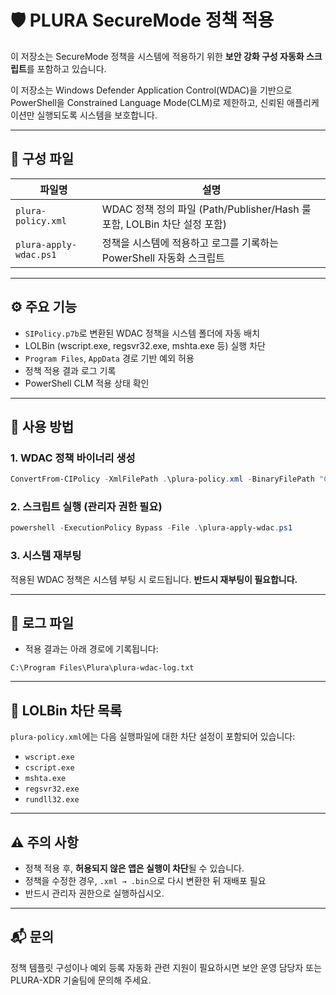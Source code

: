 # 🛡️ PLURA SecureMode 정책 적용

이 저장소는 SecureMode 정책을 시스템에 적용하기 위한 **보안 강화 구성 자동화 스크립트**를 포함하고 있습니다.

이 저장소는 Windows Defender Application Control(WDAC)을 기반으로 PowerShell을 Constrained Language Mode(CLM)로 제한하고, 신뢰된 애플리케이션만 실행되도록 시스템을 보호합니다.

---

## 📁 구성 파일

| 파일명 | 설명 |
|--------|------|
| `plura-policy.xml` | WDAC 정책 정의 파일 (Path/Publisher/Hash 룰 포함, LOLBin 차단 설정 포함) |
| `plura-apply-wdac.ps1` | 정책을 시스템에 적용하고 로그를 기록하는 PowerShell 자동화 스크립트 |

---

## ⚙️ 주요 기능

- `SIPolicy.p7b`로 변환된 WDAC 정책을 시스템 폴더에 자동 배치
- LOLBin (wscript.exe, regsvr32.exe, mshta.exe 등) 실행 차단
- `Program Files`, `AppData` 경로 기반 예외 허용
- 정책 적용 결과 로그 기록
- PowerShell CLM 적용 상태 확인

---

## 🚀 사용 방법

### 1. WDAC 정책 바이너리 생성

```powershell
ConvertFrom-CIPolicy -XmlFilePath .\plura-policy.xml -BinaryFilePath "C:\Program Files\Plura\plura-policy.bin"
````

### 2. 스크립트 실행 (관리자 권한 필요)

```powershell
powershell -ExecutionPolicy Bypass -File .\plura-apply-wdac.ps1
```

### 3. 시스템 재부팅

적용된 WDAC 정책은 시스템 부팅 시 로드됩니다. **반드시 재부팅이 필요합니다.**

---

## 📄 로그 파일

* 적용 결과는 아래 경로에 기록됩니다:

```plaintext
C:\Program Files\Plura\plura-wdac-log.txt
```

---

## 🔐 LOLBin 차단 목록

`plura-policy.xml`에는 다음 실행파일에 대한 차단 설정이 포함되어 있습니다:

* `wscript.exe`
* `cscript.exe`
* `mshta.exe`
* `regsvr32.exe`
* `rundll32.exe`

---

## ⚠️ 주의 사항

* 정책 적용 후, **허용되지 않은 앱은 실행이 차단**될 수 있습니다.
* 정책을 수정한 경우, `.xml → .bin`으로 다시 변환한 뒤 재배포 필요
* 반드시 관리자 권한으로 실행하십시오.

---

## 📬 문의

정책 템플릿 구성이나 예외 등록 자동화 관련 지원이 필요하시면 보안 운영 담당자 또는 PLURA-XDR 기술팀에 문의해 주세요.
